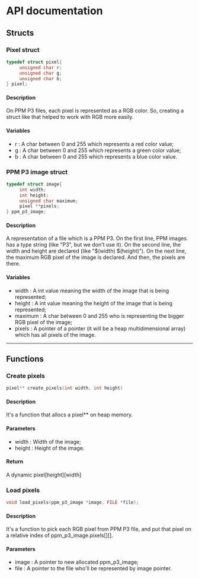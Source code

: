 # API documentation

## Structs

### Pixel struct

```c
typedef struct pixel{
     unsigned char r;
     unsigned char g;
     unsigned char b;
} pixel;
```

#### Description
On PPM P3 files, each pixel is represented as a RGB color. So, creating a struct like that helped to work with RGB more easily.

#### Variables
* r : A char between 0 and 255 which represents a red color value;
* g : A char between 0 and 255 which represents a green color value;
* b : A char between 0 and 255 which represents a blue color value.

### PPM P3 image struct

```c
typedef struct image{
     int width;
     int height;
     unsigned char maximum;
     pixel **pixels;
} ppm_p3_image;
```

#### Description
A representation of a file which is a PPM P3. On the first line, PPM images has a type string (like "P3", but we don't use it). On the second line, the width and height are declared (like "$(width) $(height)"). On the next line, the maximum RGB pixel of the image is declared. And then, the pixels are there.

#### Variables

* width : A int value meaning the width of the image that is being represented;
* height : A int value meaning the height of the image that is being represented;
* maximum : A char between 0 and 255 who is representing the bigger RGB pixel of the image;
* pixels : A pointer of a pointer (it will be a heap multidimensional array) which has all pixels of the image.

---

## Functions

### Create pixels

```c
pixel** create_pixels(int width, int height)
```

#### Description

It's a function that allocs a pixel** on heap memory.

#### Parameters

* width : Width of the image;
* height : Height of the image.

#### Return

A dynamic pixel[height][width]

### Load pixels

```c
void load_pixels(ppm_p3_image *image, FILE *file);
```

#### Description
It's a function to pick each RGB pixel from PPM P3 file, and put that pixel on a relative index of ppm_p3_image.pixels[][].

#### Parameters
* image : A pointer to new allocated ppm_p3_image;
* file : A pointer to the file who'll be represented by image pointer.

